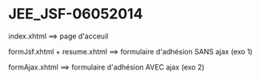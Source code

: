 JEE_JSF-06052014
================

index.xhtml ==> page d'acceuil

formJsf.xhtml + resume.xhtml ==> formulaire d'adhésion SANS ajax (exo 1)

formAjax.xhtml ==> formulaire d'adhésion AVEC ajax (exo 2)
